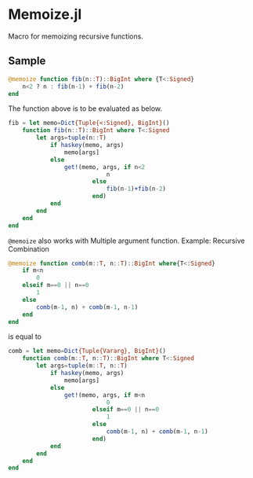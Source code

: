 # Memoize.jl
Macro for memoizing recursive functions.

## Sample
```julia
@memoize function fib(n::T)::BigInt where {T<:Signed}
    n<2 ? n : fib(n-1) + fib(n-2)
end
```
The function above is to be evaluated as below.
```julia
fib = let memo=Dict{Tuple{<:Signed}, BigInt}()
    function fib(n::T)::BigInt where T<:Signed
        let args=tuple(n::T)
            if haskey(memo, args)
                memo[args]
            else
                get!(memo, args, if n<2
                            n
                        else
                            fib(n-1)+fib(n-2)
                        end)
            end
        end
    end
end
```
`@memoize` also works with Multiple argument function.
Example: Recursive Combination
```julia
@memoize function comb(m::T, n::T)::BigInt where{T<:Signed}
    if m<n
        0
    elseif m==0 || n==0
        1
    else
        comb(m-1, n) + comb(m-1, n-1)
    end
end
```
is equal to
```julia
comb = let memo=Dict{Tuple{Vararg}, BigInt}()
    function comb(m::T, n::T)::BigInt where T<:Signed
        let args=tuple(m::T, n::T)
            if haskey(memo, args)
                memo[args]
            else
                get!(memo, args, if m<n
                            0
                        elseif m==0 || n==0
                            1
                        else
                            comb(m-1, n) + comb(m-1, n-1)
                        end)
            end
        end
    end
end
```
